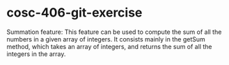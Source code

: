 # cosc-406-git-exercise

Summation feature: This feature can be used to compute the sum of all the numbers in a given array of integers. It consists mainly in the 
getSum method, which takes an array of integers, and returns the sum of all the integers in the array. 
